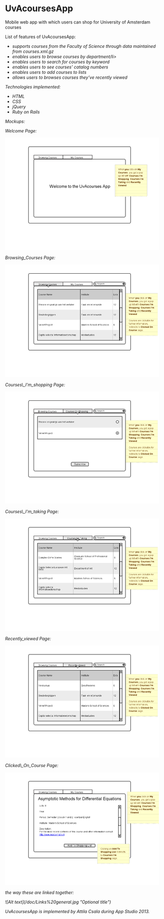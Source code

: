 UvAcoursesApp
=============

<p>Mobile web app with which users can shop for University of Amsterdam courses<p>

List of features of UvAcoursesApp:
<ul><i>
<li>supports courses from the Faculty of Science through data maintained from courses.xml.gz</li>
<li>enables users to browse courses by department/li>
<li>enables users to search for courses by keyword</li>
<li>enables users to see courses’ catalog numbers</li>
<li>enables users to add courses to lists</li>
<li>allows users to browses courses they’ve recently viewed</li>
</ul>

Technologies implemented:
<ul><i>
<li>HTML</li>
<li>CSS</li>
<li>jQuery</li>
<li>Ruby on Rails</li>
</ul>

Mockups:

<p>Welcome Page:</p>
<img src="/doc/Welcome_Page%20(1).png" alt="Welcome Page">
<p>Browsing_Courses Page:</p>
<img src="/doc/Browsing_Courses%20(2).png" alt="Browsing_Courses">
<p>Courses\_I'm_shopping Page:</p>
<img src="/doc/Courses_I'm_shopping%20(3).png" alt="Courses_I'm_shopping">
<p>Courses\_I'm_taking Page:</p>
<img src="/doc/Courses_I'm_taking%20(4).png" alt="Courses_I'm_taking">
<p>Recently_viewed Page:</p>
<img src="/doc/Recently_viewed%20(5).png" alt="Recently_viewed">
<p>Clicked\_On_Course Page:</p>
<img src="/doc/Clicked_On_Course%20(6).png" alt="Clicked_On_Course">

<p>the way these are linked together:</p>
![Alt text](/doc/Links%20general.jpg "Optional title")


UvAcoursesApp is implemented by Attila Csala during App Studio 2013.
